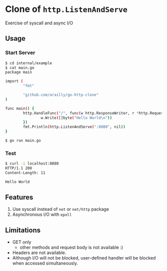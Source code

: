 # Clone of `http.ListenAndServe`
Exercise of syscall and async I/O

## Usage
### Start Server
```bash
$ cd internal/example
$ cat main.go
package main

import (
        "fmt"

        "github.com/arailly/go-http-clone"
)

func main() {
        http.HandleFunc("/", func(w http.ResponseWriter, r *http.Request) {
                w.Write([]byte("Hello World\n"))
        })
        fmt.Println(http.ListenAndServe(":8080", nil))
}

$ go run main.go

```
### Test
```bash
$ curl -i localhost:8080
HTTP/1.1 200
Content-Length: 11

Hello World

```

## Features
1. Use syscall instead of `net` or `net/http` package
2. Asynchronous I/O with `epoll`

## Limitations
- GET only
    - other methods and request body is not available :)
- Headers are not available.
- Although I/O will not be blocked, user-defined handler will be blocked when accessed simultaneously.
